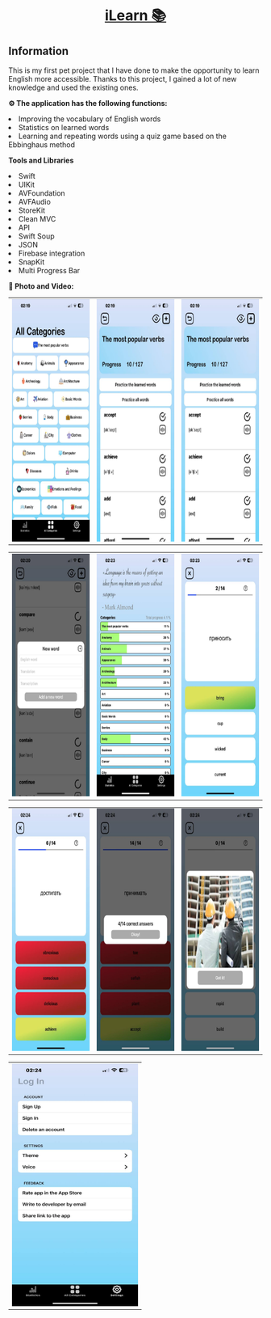 <h1 align="center"><a href="https://apps.apple.com/il/app/ilearn-%D0%B0%D0%BD%D0%B3%D0%BB%D0%B8%D0%B9%D1%81%D0%BA%D0%B8%D0%B9-" target="_blank">iLearn 📚</a> 

<h2 align="left"> Information </h2> 
<p> This is my first pet project that I have done to make the opportunity to learn English more accessible. Thanks to this project, I gained a lot of new knowledge and used the existing ones. </p>


<p><strong>⚙️ The application has the following functions:</strong></p>
<li> Improving the vocabulary of English words </li>
<li> Statistics on learned words </li> 
<li> Learning and repeating words using a quiz game based on the Ebbinghaus method </li> 

<p>     </p>


<p><strong> Tools and Libraries </strong></p>
<li> Swift  </li>
<li> UIKit </li> 
<li> AVFoundation </li> 
<li> AVFAudio </li> 
<li> StoreKit </li> 
<li> Clean MVC </li> 
<li> API </li> 
<li> Swift Soup </li> 
<li> JSON </li> 
<li> Firebase integration </li> 
<li> SnapKit </li> 
<li> Multi Progress Bar </li> 

<p>     </p>

<p><strong> 📸 Photo and Video: </strong></p>

<table>
  <tr>
    <td align="center">
      <img src="ReadmeImages/3.jpeg" alt="Example Image" width="250" height="480">
    </td>
    <td align="center">
      <img src="ReadmeImages/1.jpeg" alt="Example Image" width="250" height="480">
    </td>
    <td align="center">
      <img src="ReadmeImages/2.jpeg" alt="Example Image" width="250" height="480">
    </td>
  </tr>
</table>
<table>
  <tr>
    <td align="center">
      <img src="ReadmeImages/4.jpeg" alt="Example Image" width="250" height="480">
    </td>
    <td align="center">
      <img src="ReadmeImages/5.jpeg" alt="Example Image" width="250" height="480">
    </td>
    <td align="center">
      <img src="ReadmeImages/6.jpeg" alt="Example Image" width="250" height="480">
    </td>
  </tr>
</table>
<table>
  <tr>
    <td align="center">
      <img src="ReadmeImages/7.jpeg" alt="Example Image" width="250" height="480">
    </td>
    <td align="center">
      <img src="ReadmeImages/8.jpeg" alt="Example Image" width="250" height="480">
    </td>
    <td align="center">
      <img src="ReadmeImages/9.jpeg" alt="Example Image" width="250" height="480">
    </td>
  </tr>
</table>
<table>
  <tr>
    <td align="center">
      <img src="ReadmeImages/10.jpeg" alt="Example Image" width="250" height="480">
    </td>
  </tr>
</table>
